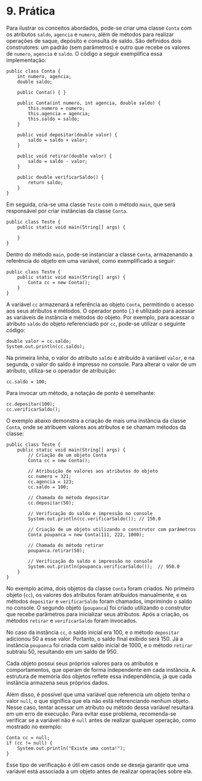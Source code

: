 # 9. Prática

Para ilustrar os conceitos abordados, pode-se criar uma classe `Conta` com os atributos `saldo`, `agencia` e `numero`, além de métodos para realizar operações de saque, depósito e consulta de saldo. São definidos dois construtores: um padrão (sem parâmetros) e outro que recebe os valores de `numero`, `agencia` e `saldo`. O código a seguir exemplifica essa implementação:

```
public class Conta {
    int numero, agencia;
    double saldo;

    public Conta() { }

    public Conta(int numero, int agencia, double saldo) {
        this.numero = numero;
        this.agencia = agencia;
        this.saldo = saldo;
    }

    public void depositar(double valor) {
        saldo = saldo + valor;
    }

    public void retirar(double valor) {
        saldo = saldo - valor;
    }

    public double verificarSaldo() {
        return saldo;
    }
}
```

Em seguida, cria-se uma classe `Teste` com o método `main`, que será responsável por criar instâncias da classe `Conta`.

```
public class Teste {
    public static void main(String[] args) {

    }
}
```

Dentro do método `main`, pode-se instanciar a classe `Conta`, armazenando a referência do objeto em uma variável, como exemplificado a seguir:

```
public class Teste {
    public static void main(String[] args) {
        Conta cc = new Conta();
    }
}
```

A variável `cc` armazenará a referência ao objeto `Conta`, permitindo o acesso aos seus atributos e métodos. O operador ponto (.) é utilizado para acessar as variáveis de instância e métodos do objeto. Por exemplo, para acessar o atributo `saldo` do objeto referenciado por `cc`, pode-se utilizar o seguinte código:

```
double valor = cc.saldo;
System.out.println(cc.saldo);
```

Na primeira linha, o valor do atributo `saldo` é atribuído à variável `valor`, e na segunda, o valor do saldo é impresso no console. Para alterar o valor de um atributo, utiliza-se o operador de atribuição:

```
cc.saldo = 100;
```

Para invocar um método, a notação de ponto é semelhante:

```
cc.depositar(100);
cc.verificarSaldo();
```

O exemplo abaixo demonstra a criação de mais uma instância da classe `Conta`, onde se atribuem valores aos atributos e se chamam métodos da classe:

```
public class Teste {
    public static void main(String[] args) {
        // Criação de um objeto Conta
        Conta cc = new Conta();

        // Atribuição de valores aos atributos do objeto
        cc.numero = 321;
        cc.agencia = 123;
        cc.saldo = 100;

        // Chamada do método depositar
        cc.depositar(50);

        // Verificação do saldo e impressão no console
        System.out.println(cc.verificarSaldo()); // 150.0

        // Criação de um objeto utilizando o construtor com parâmetros
        Conta poupanca = new Conta(111, 222, 1000);

        // Chamada do método retirar
        poupanca.retirar(50);

        // Verificação do saldo e impressão no console
        System.out.println(poupanca.verificarSaldo());  // 950.0
    }
}
```

No exemplo acima, dois objetos da classe `Conta` foram criados. No primeiro objeto (`cc`), os valores dos atributos foram atribuídos manualmente, e os métodos `depositar` e `verificarSaldo` foram chamados, imprimindo o saldo no console. O segundo objeto (`poupanca`) foi criado utilizando o construtor que recebe parâmetros para inicializar seus atributos. Após a criação, os métodos `retirar` e `verificarSaldo` foram invocados.

No caso da instância `cc`, o saldo inicial era 100, e o método `depositar` adicionou 50 a esse valor. Portanto, o saldo final exibido será 150. Já a instância `poupanca` foi criada com saldo inicial de 1000, e o método `retirar` subtraiu 50, resultando em um saldo de 950.

Cada objeto possui seus próprios valores para os atributos e comportamentos, que operam de forma independente em cada instância. A estrutura de memória dos objetos reflete essa independência, já que cada instância armazena seus próprios dados.

Além disso, é possível que uma variável que referencia um objeto tenha o valor `null`, o que significa que ela não está referenciando nenhum objeto. Nesse caso, tentar acessar um atributo ou método dessa variável resultará em um erro de execução. Para evitar esse problema, recomenda-se verificar se a variável não é `null` antes de realizar qualquer operação, como mostrado no exemplo:

```
Conta cc = null;
if (cc != null) {
    System.out.println("Existe uma conta!");
}
```

Esse tipo de verificação é útil em casos onde se deseja garantir que uma variável está associada a um objeto antes de realizar operações sobre ela.